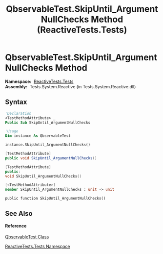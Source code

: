 ﻿---
title: QbservableTest.SkipUntil_ArgumentNullChecks Method  (ReactiveTests.Tests)
TOCTitle: SkipUntil_ArgumentNullChecks Method
ms:assetid: M:ReactiveTests.Tests.QbservableTest.SkipUntil_ArgumentNullChecks
ms:mtpsurl: https://msdn.microsoft.com/en-us/library/reactivetests.tests.qbservabletest.skipuntil_argumentnullchecks(v=VS.103)
ms:contentKeyID: 36619591
ms.date: 06/28/2011
mtps_version: v=VS.103
f1_keywords:
- ReactiveTests.Tests.QbservableTest.SkipUntil_ArgumentNullChecks
dev_langs:
- CSharp
- JScript
- VB
- FSharp
- c++
---

# QbservableTest.SkipUntil\_ArgumentNullChecks Method

**Namespace:**  [ReactiveTests.Tests](hh289046\(v=vs.103\).md)  
**Assembly:**  Tests.System.Reactive (in Tests.System.Reactive.dll)

## Syntax

``` vb
'Declaration
<TestMethodAttribute> _
Public Sub SkipUntil_ArgumentNullChecks
```

``` vb
'Usage
Dim instance As QbservableTest

instance.SkipUntil_ArgumentNullChecks()
```

``` csharp
[TestMethodAttribute]
public void SkipUntil_ArgumentNullChecks()
```

``` c++
[TestMethodAttribute]
public:
void SkipUntil_ArgumentNullChecks()
```

``` fsharp
[<TestMethodAttribute>]
member SkipUntil_ArgumentNullChecks : unit -> unit 
```

``` jscript
public function SkipUntil_ArgumentNullChecks()
```

## See Also

#### Reference

[QbservableTest Class](hh315250\(v=vs.103\).md)

[ReactiveTests.Tests Namespace](hh289046\(v=vs.103\).md)


